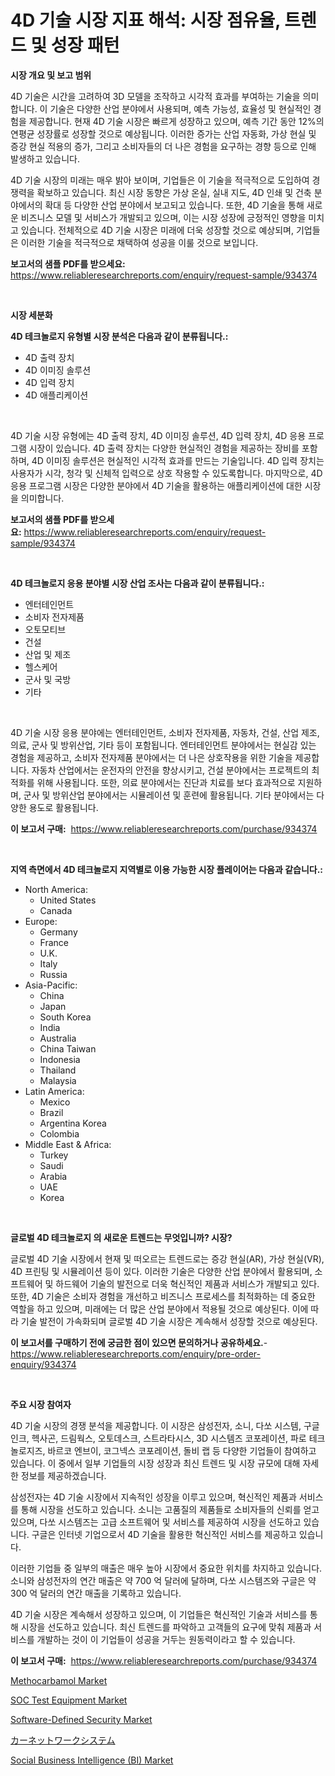 <p><h1>4D 기술 시장 지표 해석: 시장 점유율, 트렌드 및 성장 패턴</h1></p><p><strong>시장 개요 및 보고 범위</strong></p>
<p><p>4D 기술은 시간을 고려하여 3D 모델을 조작하고 시각적 효과를 부여하는 기술을 의미합니다. 이 기술은 다양한 산업 분야에서 사용되며, 예측 가능성, 효율성 및 현실적인 경험을 제공합니다. 현재 4D 기술 시장은 빠르게 성장하고 있으며, 예측 기간 동안 12%의 연평균 성장률로 성장할 것으로 예상됩니다. 이러한 증가는 산업 자동화, 가상 현실 및 증강 현실 적용의 증가, 그리고 소비자들의 더 나은 경험을 요구하는 경향 등으로 인해 발생하고 있습니다.</p><p>4D 기술 시장의 미래는 매우 밝아 보이며, 기업들은 이 기술을 적극적으로 도입하여 경쟁력을 확보하고 있습니다. 최신 시장 동향은 가상 온실, 실내 지도, 4D 인쇄 및 건축 분야에서의 확대 등 다양한 산업 분야에서 보고되고 있습니다. 또한, 4D 기술을 통해 새로운 비즈니스 모델 및 서비스가 개발되고 있으며, 이는 시장 성장에 긍정적인 영향을 미치고 있습니다. 전체적으로 4D 기술 시장은 미래에 더욱 성장할 것으로 예상되며, 기업들은 이러한 기술을 적극적으로 채택하여 성공을 이룰 것으로 보입니다.</p></p>
<p><strong>보고서의 샘플 PDF를 받으세요:</strong> <a href="https://www.reliableresearchreports.com/enquiry/request-sample/934374">https://www.reliableresearchreports.com/enquiry/request-sample/934374</a></p>
<p>&nbsp;</p>
<p><strong>시장 세분화</strong></p>
<p><strong>4D 테크놀로지 유형별 시장 분석은 다음과 같이 분류됩니다.:</strong></p>
<p><ul><li>4D 출력 장치</li><li>4D 이미징 솔루션</li><li>4D 입력 장치</li><li>4D 애플리케이션</li></ul></p>
<p>&nbsp;</p>
<p><p>4D 기술 시장 유형에는 4D 출력 장치, 4D 이미징 솔루션, 4D 입력 장치, 4D 응용 프로그램 시장이 있습니다. 4D 출력 장치는 다양한 현실적인 경험을 제공하는 장비를 포함하며, 4D 이미징 솔루션은 현실적인 시각적 효과를 만드는 기술입니다. 4D 입력 장치는 사용자가 시각, 청각 및 신체적 입력으로 상호 작용할 수 있도록합니다. 마지막으로, 4D 응용 프로그램 시장은 다양한 분야에서 4D 기술을 활용하는 애플리케이션에 대한 시장을 의미합니다.</p></p>
<p><strong>보고서의 샘플 PDF를 받으세요:</strong>&nbsp;<a href="https://www.reliableresearchreports.com/enquiry/request-sample/934374">https://www.reliableresearchreports.com/enquiry/request-sample/934374</a></p>
<p>&nbsp;</p>
<p><strong> 4D 테크놀로지 응용 분야별 시장 산업 조사는 다음과 같이 분류됩니다.:</strong></p>
<p><ul><li>엔터테인먼트</li><li>소비자 전자제품</li><li>오토모티브</li><li>건설</li><li>산업 및 제조</li><li>헬스케어</li><li>군사 및 국방</li><li>기타</li></ul></p>
<p>&nbsp;</p>
<p><p>4D 기술 시장 응용 분야에는 엔터테인먼트, 소비자 전자제품, 자동차, 건설, 산업 제조, 의료, 군사 및 방위산업, 기타 등이 포함됩니다. 엔터테인먼트 분야에서는 현실감 있는 경험을 제공하고, 소비자 전자제품 분야에서는 더 나은 상호작용을 위한 기술을 제공합니다. 자동차 산업에서는 운전자의 안전을 향상시키고, 건설 분야에서는 프로젝트의 최적화를 위해 사용됩니다. 또한, 의료 분야에서는 진단과 치료를 보다 효과적으로 지원하며, 군사 및 방위산업 분야에서는 시뮬레이션 및 훈련에 활용됩니다. 기타 분야에서는 다양한 용도로 활용됩니다.</p></p>
<p><strong>이 보고서 구매:</strong>&nbsp; <a href="https://www.reliableresearchreports.com/purchase/934374">https://www.reliableresearchreports.com/purchase/934374</a></p>
<p>&nbsp;</p>
<p><strong>지역 측면에서 4D 테크놀로지 지역별로 이용 가능한 시장 플레이어는 다음과 같습니다.:</strong></p>
<p><ul>
    <li>
        North America:
        <ul>
            <li>United States</li>
            <li>Canada</li>
        </ul>
    </li>
    <li>
        Europe:
        <ul>
            <li>Germany</li>
            <li>France</li>
            <li>U.K.</li>
            <li>Italy</li>
            <li>Russia</li>
        </ul>
    </li>
    <li>
        Asia-Pacific:
        <ul>
            <li>China</li>
            <li>Japan</li>
            <li>South Korea</li>
            <li>India</li>
            <li>Australia</li>
            <li>China Taiwan</li>
            <li>Indonesia</li>
            <li>Thailand</li>
            <li>Malaysia</li>
        </ul>
    </li>
    <li>
        Latin America:
        <ul>
            <li>Mexico</li>
            <li>Brazil</li>
            <li>Argentina Korea</li>
            <li>Colombia</li>
        </ul>
    </li>
    <li>
        Middle East & Africa:
        <ul>
            <li>Turkey</li>
            <li>Saudi</li>
            <li>Arabia</li>
            <li>UAE</li>
            <li>Korea</li>
        </ul>
    </li>
    </ul></p>
<p>&nbsp;</p>
<p><strong>글로벌 4D 테크놀로지 의 새로운 트렌드는 무엇입니까? 시장?</strong></p>
<p><p>글로벌 4D 기술 시장에서 현재 및 떠오르는 트렌드로는 증강 현실(AR), 가상 현실(VR), 4D 프린팅 및 시뮬레이션 등이 있다. 이러한 기술은 다양한 산업 분야에서 활용되며, 소프트웨어 및 하드웨어 기술의 발전으로 더욱 혁신적인 제품과 서비스가 개발되고 있다. 또한, 4D 기술은 소비자 경험을 개선하고 비즈니스 프로세스를 최적화하는 데 중요한 역할을 하고 있으며, 미래에는 더 많은 산업 분야에서 적용될 것으로 예상된다. 이에 따라 기술 발전이 가속화되며 글로벌 4D 기술 시장은 계속해서 성장할 것으로 예상된다.</p></p>
<p><strong>이 보고서를 구매하기 전에 궁금한 점이 있으면 문의하거나 공유하세요.</strong>- <a href="https://www.reliableresearchreports.com/enquiry/pre-order-enquiry/934374">https://www.reliableresearchreports.com/enquiry/pre-order-enquiry/934374</a></p>
<p>&nbsp;</p>
<p><strong>주요 시장 참여자</strong></p>
<p><p>4D 기술 시장의 경쟁 분석을 제공합니다. 이 시장은 삼성전자, 소니, 다쏘 시스템, 구글 인크, 헥사곤, 드림웍스, 오토데스크, 스트라타시스, 3D 시스템즈 코포레이션, 파로 테크놀로지즈, 바르코 엔브이, 코그넥스 코포레이션, 돌비 랩 등 다양한 기업들이 참여하고 있습니다. 이 중에서 일부 기업들의 시장 성장과 최신 트렌드 및 시장 규모에 대해 자세한 정보를 제공하겠습니다.</p><p>삼성전자는 4D 기술 시장에서 지속적인 성장을 이루고 있으며, 혁신적인 제품과 서비스를 통해 시장을 선도하고 있습니다. 소니는 고품질의 제품들로 소비자들의 신뢰를 얻고 있으며, 다쏘 시스템즈는 고급 소프트웨어 및 서비스를 제공하여 시장을 선도하고 있습니다. 구글은 인터넷 기업으로서 4D 기술을 활용한 혁신적인 서비스를 제공하고 있습니다.</p><p>이러한 기업들 중 일부의 매출은 매우 높아 시장에서 중요한 위치를 차지하고 있습니다. 소니와 삼성전자의 연간 매출은 약 700 억 달러에 달하며, 다쏘 시스템즈와 구글은 약 300 억 달러의 연간 매출을 기록하고 있습니다.</p><p>4D 기술 시장은 계속해서 성장하고 있으며, 이 기업들은 혁신적인 기술과 서비스를 통해 시장을 선도하고 있습니다. 최신 트렌드를 파악하고 고객들의 요구에 맞춰 제품과 서비스를 개발하는 것이 이 기업들이 성공을 거두는 원동력이라고 할 수 있습니다.</p></p>
<p><strong>이 보고서 구매:</strong>&nbsp;&nbsp;<a href="https://www.reliableresearchreports.com/purchase/934374">https://www.reliableresearchreports.com/purchase/934374</a></p>
<p><p><a href="https://view.publitas.com/reportprime-1/methocarbamol-market-analysis-and-market-size-global-industry-overview-market-segmentation-and-forecast-2024-to-2031/">Methocarbamol Market</a></p><p><a href="https://github.com/CliffMedina6/Market-Research-Report-List-3/blob/main/soc-test-equipment-market.md">SOC Test Equipment Market</a></p><p><a href="https://issuu.com/reportprime-2/docs/software-defined-security-market-size-2030.pptx">Software-Defined Security Market</a></p><p><a href="https://github.com/cbigkbh02719/Market-Research-Report-List-1/blob/main/3657498184442.md">カーネットワークシステム</a></p><p><a href="https://github.com/provorikovar/Market-Research-Report-List-3/blob/main/social-business-intelligence-bi-market.md">Social Business Intelligence (BI) Market</a></p></p>
